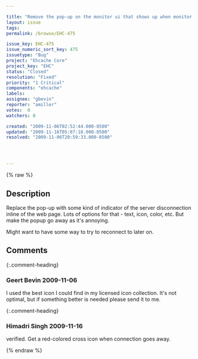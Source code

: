 ```yaml
---

title: "Remove the pop-up on the monitor ui that shows up when monitor server goes away"
layout: issue
tags: 
permalink: /browse/EHC-475

issue_key: EHC-475
issue_numeric_sort_key: 475
issuetype: "Bug"
project: "Ehcache Core"
project_key: "EHC"
status: "Closed"
resolution: "Fixed"
priority: "1 Critical"
components: "ehcache"
labels: 
assignee: "gbevin"
reporter: "amiller"
votes:  0
watchers: 0

created: "2009-11-06T02:52:44.000-0500"
updated: "2009-11-16T05:07:18.000-0500"
resolved: "2009-11-06T20:59:33.000-0500"




---
```


{% raw %}

## Description

<div markdown="1" class="description">

Replace the pop-up with some kind of indicator of the server disconnection inline of the web page.  Lots of options for that - text, icon, color, etc.  But make the popup go away as it's annoying.

Might want to have some way to try to reconnect to later on.

</div>

## Comments


{:.comment-heading}
### **Geert Bevin** <span class="date">2009-11-06</span>

<div markdown="1" class="comment">

I used the best icon I could find in my licensed icon collection. It's not optimal, but if something better is needed please send it to me.

</div>


{:.comment-heading}
### **Himadri Singh** <span class="date">2009-11-16</span>

<div markdown="1" class="comment">

verified. Get a red-colored cross icon when connection goes away.

</div>



{% endraw %}

